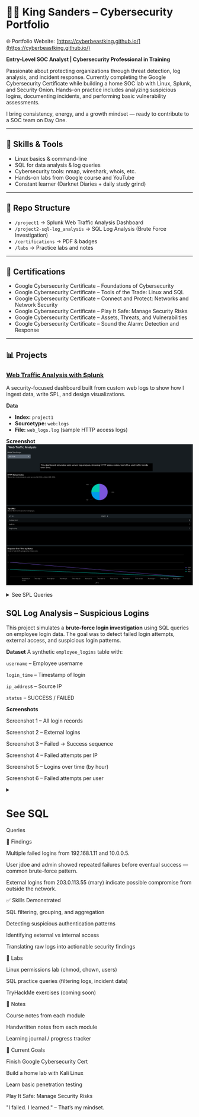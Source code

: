 # 👋🏽 King Sanders – Cybersecurity Portfolio
🌐 Portfolio Website: [https://cyberbeastking.github.io/](https://cyberbeastking.github.io/)

**Entry-Level SOC Analyst | Cybersecurity Professional in Training**

Passionate about protecting organizations through threat detection, log analysis, and incident response. Currently completing the Google Cybersecurity Certificate while building a home SOC lab with Linux, Splunk, and Security Onion. Hands-on practice includes analyzing suspicious logins, documenting incidents, and performing basic vulnerability assessments.  

I bring consistency, energy, and a growth mindset — ready to contribute to a SOC team on Day One.  

---

## 🧠 Skills & Tools
- Linux basics & command-line  
- SQL for data analysis & log queries  
- Cybersecurity tools: nmap, wireshark, whois, etc.  
- Hands-on labs from Google course and YouTube  
- Constant learner (Darknet Diaries + daily study grind)  

---

## 📂 Repo Structure
- `/project1` → Splunk Web Traffic Analysis Dashboard  
- `/project2-sql-log_analysis` → SQL Log Analysis (Brute Force Investigation)  
- `/certifications` → PDF & badges  
- `/labs` → Practice labs and notes  

---

## 🔐 Certifications
- Google Cybersecurity Certificate – Foundations of Cybersecurity  
- Google Cybersecurity Certificate – Tools of the Trade: Linux and SQL  
- Google Cybersecurity Certificate – Connect and Protect: Networks and Network Security  
- Google Cybersecurity Certificate – Play It Safe: Manage Security Risks  
- Google Cybersecurity Certificate – Assets, Threats, and Vulnerabilities  
- Google Cybersecurity Certificate – Sound the Alarm: Detection and Response  

---

## 📊 Projects  

### [Web Traffic Analysis with Splunk](./project1/README.md)  
A security-focused dashboard built from custom web logs to show how I ingest data, write SPL, and design visualizations.  

**Data**  
- **Index:** `project1`  
- **Sourcetype:** `web:logs`  
- **File:** `web_logs.log` (sample HTTP access logs)  

**Screenshot**  
![Web Traffic Analysis Dashboard](project/web-traffic-analysis.png)  

<details>
<summary>See SPL Queries</summary>

#### 1) HTTP Status Codes
```spl
index=project1 sourcetype=web:logs
| stats count by status
| sort - count
```
Requests by URL
```sql
index=project1 sourcetype=web:logs
| stats count by url
| sort - count
```
Requests Over Time by Status
```sql
index=project1 sourcetype=web:logs
| timechart span=10m count by status
```
Top Source IPs
```sql
index=project1 sourcetype=web:logs
| stats count by src_ip
| sort - count
```
</details>

<h2>SQL Log Analysis – Suspicious Logins</h2>

This project simulates a **brute-force login investigation** using SQL queries on employee login data. The goal was to detect failed login attempts, external access, and suspicious login patterns.

**Dataset**
A synthetic `employee_logins` table with:

`username` – Employee username

`login_time` – Timestamp of login

`ip_addres`s – Source IP

`status` – SUCCESS / FAILED

**Screenshots**

Screenshot 1 – All login records

Screenshot 2 – External logins

Screenshot 3 – Failed → Success sequence

Screenshot 4 – Failed attempts per IP

Screenshot 5 – Logins over time (by hour)

Screenshot 6 – Failed attempts per user
<details><summary><h1>See SQL</h1> Queries</summary>
  
  All Login Records
  ```sql
  SELECT * 
FROM employee_logins
ORDER BY login_time;
```
External Logins (Outside Internal IP Range)
```sql
SELECT id, username, login_time, ip_address, status
FROM employee_logins
WHERE ip_address NOT LIKE '192.168.%'
  AND ip_address NOT LIKE '10.%'
  AND ip_address NOT LIKE '172.16.%'
ORDER BY login_time;
```
First Failed → First Success (Suspicious Sequence)
```sql
WITH first_failed AS (
  SELECT username, MIN(login_time) AS first_failed_time
  FROM employee_logins
  WHERE status = 'FAILED'
  GROUP BY username
),
first_success AS (
  SELECT username, MIN(login_time) AS first_success_time
  FROM employee_logins
  WHERE status = 'SUCCESS'
  GROUP BY username
)
SELECT f.username, f.first_failed_time, s.first_success_time
FROM first_failed f
JOIN first_success s ON f.username = s.username;
```
Failed Attempts per IP
```sql
SELECT ip_address, COUNT(*) AS failed_count
FROM employee_logins
WHERE status = 'FAILED'
GROUP BY ip_address
ORDER BY failed_count DESC, ip_address;
```
Logins Over Time (by Hour)
```sql
SELECT strftime('%Y-%m-%d %H:00', login_time) AS hour_bucket,
       SUM(CASE WHEN status = 'SUCCESS' THEN 1 ELSE 0 END) AS success_count,
       SUM(CASE WHEN status = 'FAILED' THEN 1 ELSE 0 END) AS failed_count
FROM employee_logins
GROUP BY hour_bucket
ORDER BY hour_bucket;
```
Failed Attempts per User
```sql
SELECT username, COUNT(*) AS failed_attempts
FROM employee_logins
WHERE status = 'FAILED'
GROUP BY username
ORDER BY failed_attempts DESC, username;
```
</details>

🚩 Findings

Multiple failed logins from 192.168.1.11 and 10.0.0.5.

User jdoe and admin showed repeated failures before eventual success — common brute-force pattern.

External logins from 203.0.113.55 (mary) indicate possible compromise from outside the network.

✅ Skills Demonstrated

SQL filtering, grouping, and aggregation

Detecting suspicious authentication patterns

Identifying external vs internal access

Translating raw logs into actionable security findings

🧪 Labs

Linux permissions lab (chmod, chown, users)

SQL practice queries (filtering logs, incident data)

TryHackMe exercises (coming soon)

📓 Notes

Course notes from each module

Handwritten notes from each module

Learning journal / progress tracker

📌 Current Goals

Finish Google Cybersecurity Cert

Build a home lab with Kali Linux

Learn basic penetration testing

Play It Safe: Manage Security Risks

"I failed. I learned." – That’s my mindset.
